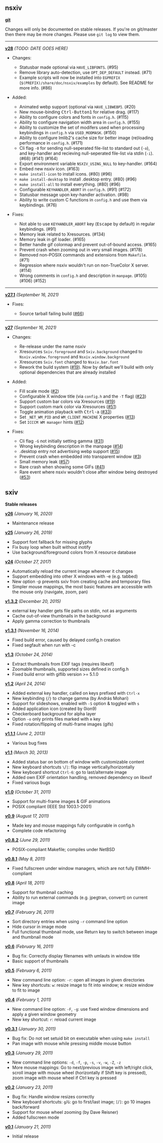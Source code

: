 nsxiv
-----

**[git](https://github.com/nsxiv/nsxiv.git)**

Changes will only be documented on stable releases. If you're on git/master then
there may be more changes. Please use `git log` to view them.

- - -

**[v28](https://github.com/nsxiv/nsxiv/archive/v28.tar.gz)**
*(TODO: DATE GOES HERE)*

* Changes:

  * Statusbar made optional via `HAVE_LIBFONTS`. (#95)
  * Remove library auto-detection, use `OPT_DEP_DEFAULT` instead. (#71)
  * Example scripts will now be installed into `EGPREFIX`
    (`$(PREFIX)/share/doc/nsxiv/examples` by default). See README for more
    info. (#86)

* Added:

  * Animated webp support (optional via `HAVE_LIBWEBP`). (#20)
  * New mouse-binding <kbd>Ctrl-Button1</kbd> for relative drag. (#117)
  * Ability to configure colors and fonts in `config.h`. (#115)
  * Ability to configure navigation width area in `config.h`. (#155)
  * Ability to customize the set of modifers used when processing keybindings
    in `config.h` via `USED_MODMASK`. (#150)
  * Ability to configure Imlib2's cache size for better image (re)loading
    performance in `config.h`. (#171)
  * Cli flag `-0` for sending null-seperated file-list to standard out (`-o`),
    and key-handler and recieving null-seperated file-list via stdin (`-i`).
    (#68) (#141) (#164)
  * Export environment variable `NSXIV_USING_NULL` to key-handler. (#164)
  * Embed new nsxiv icon. (#163)
  * `make install-icon` to install icons. (#80) (#96)
  * `make install-desktop` to install .desktop entry. (#80) (#96)
  * `make install-all` to install everything. (#80) (#96)
  * Configurable `KEYHANDLER_ABORT` in `config.h`. (#91) (#172)
  * Statusbar message upon key-handler activation. (#98)
  * Ability to write custom C functions in `config.h` and use them via
    keybindings. (#76)

* Fixes:

  * Not able to use `KEYHANDLER_ABORT` key (<kbd>Escape</kbd> by default) in
    regular keybindings. (#91)
  * Memory leak related to Xresources. (#134)
  * Memory leak in gif loader. (#165)
  * Better handle gif colormap and prevent out-of-bound access. (#165)
  * Prevent crash when zooming out in very small images. (#178)
  * Removed non-POSIX commands and extensions from `Makefile`. (#71)
  * Regression where nsxiv wouldn't run on non-TrueColor X server. (#114)
  * Wrong comments in `config.h` and description in `manpage`.
    (#105) (#106) (#152)

- - -

**[v27.1](https://github.com/nsxiv/nsxiv/archive/v27.1.tar.gz)**
*(September 16, 2021)*

* Fixes:

  * Source tarball failing build ([#66](https://github.com/nsxiv/nsxiv/pull/66))

- - -

**[v27](https://github.com/nsxiv/nsxiv/archive/v27.tar.gz)**
*(September 16, 2021)*

* Changes:

  * Re-release under the name nsxiv
  * Xresources `Sxiv.foreground` and `Sxiv.background` changed
    to `Nsxiv.window.foreground` and `Nsxiv.window.background`
  * Xresources `Sxiv.font` changed to `Nsxiv.bar.font`
  * Rework the build system ([#19](https://github.com/nsxiv/nsxiv/pull/19)). Now by default we'll build
    with only optional dependencies that are already installed

* Added:

  * Fill scale mode ([#2](https://github.com/nsxiv/nsxiv/pull/2))
  * Configurable X window title (via `config.h` and the `-T` flag) ([#23](https://github.com/nsxiv/nsxiv/pull/23))
  * Support custom bar colors via Xresources ([#19](https://github.com/nsxiv/nsxiv/pull/19))
  * Support custom mark color via Xresources ([#51](https://github.com/nsxiv/nsxiv/pull/51))
  * Toggle animation playback with <kbd>Ctrl-a</kbd> ([#33](https://github.com/nsxiv/nsxiv/pull/33))
  * Set `_NET_WM_PID` and `WM_CLIENT_MACHINE` X properties ([#13](https://github.com/nsxiv/nsxiv/pull/13))
  * Set `ICCCM WM manager` hints ([#12](https://github.com/nsxiv/nsxiv/pull/12))

* Fixes:

  * Cli flag `-G` not initially setting gamma ([#31](https://github.com/nsxiv/nsxiv/pull/31))
  * Wrong keybinding description in the manpage ([#14](https://github.com/nsxiv/nsxiv/pull/14))
  * .desktop entry not advertising webp support ([#15](https://github.com/nsxiv/nsxiv/pull/15))
  * Prevent crash when embedded into transparent window ([#3](https://github.com/nsxiv/nsxiv/pull/3))
  * Small memory leak ([#57](https://github.com/nsxiv/nsxiv/pull/57))
  * Rare crash when showing some GIFs ([#41](https://github.com/nsxiv/nsxiv/pull/41))
  * Rare event where nsxiv wouldn't close after window being destroyed ([#53](https://github.com/nsxiv/nsxiv/pull/53))


sxiv
----

**Stable releases**

**[v26](https://github.com/nsxiv/nsxiv/archive/v26.tar.gz)**
*(January 16, 2020)*

  * Maintenance release

**[v25](https://github.com/nsxiv/nsxiv/archive/v25.tar.gz)**
*(January 26, 2019)*

  * Support font fallback for missing glyphs
  * Fix busy loop when built without inotify
  * Use background/foreground colors from X resource database

**[v24](https://github.com/nsxiv/nsxiv/archive/v24.tar.gz)**
*(October 27, 2017)*

  * Automatically reload the current image whenever it changes
  * Support embedding into other X windows with -e (e.g. tabbed)
  * New option -p prevents sxiv from creating cache and temporary files
  * Simpler mouse mappings, the most basic features are accessible with the
    mouse only (navigate, zoom, pan)

**[v1.3.2](https://github.com/nsxiv/nsxiv/archive/v1.3.2.tar.gz)**
*(December 20, 2015)*

  * external key handler gets file paths on stdin, not as arguments
  * Cache out-of-view thumbnails in the background
  * Apply gamma correction to thumbnails

**[v1.3.1](https://github.com/nsxiv/nsxiv/archive/v1.3.1.tar.gz)**
*(November 16, 2014)*

  * Fixed build error, caused by delayed config.h creation
  * Fixed segfault when run with -c

**[v1.3](https://github.com/nsxiv/nsxiv/archive/v1.3.tar.gz)**
*(October 24, 2014)*

  * Extract thumbnails from EXIF tags (requires libexif)
  * Zoomable thumbnails, supported sizes defined in config.h
  * Fixed build error with giflib version >= 5.1.0

**[v1.2](https://github.com/nsxiv/nsxiv/archive/v1.2.tar.gz)**
*(April 24, 2014)*

  * Added external key handler, called on keys prefixed with `Ctrl-x`
  * New keybinding `{`/`}` to change gamma (by András Mohari)
  * Support for slideshows, enabled with `-S` option & toggled with `s`
  * Added application icon (created by 0ion9)
  * Checkerboard background for alpha layer
  * Option `-o` only prints files marked with `m` key
  * Fixed rotation/flipping of multi-frame images (gifs)

**[v1.1.1](https://github.com/nsxiv/nsxiv/archive/v1.1.1.tar.gz)**
*(June 2, 2013)*

  * Various bug fixes

**[v1.1](https://github.com/nsxiv/nsxiv/archive/v1.1.tar.gz)**
*(March 30, 2013)*

  * Added status bar on bottom of window with customizable content
  * New keyboard shortcuts `\`/`|`: flip image vertically/horizontally
  * New keyboard shortcut `Ctrl-6`: go to last/alternate image
  * Added own EXIF orientation handling, removed dependency on libexif
  * Fixed various bugs

**[v1.0](https://github.com/nsxiv/nsxiv/archive/v1.0.tar.gz)**
*(October 31, 2011)*

  * Support for multi-frame images & GIF animations
  * POSIX compliant (IEEE Std 1003.1-2001)

**[v0.9](https://github.com/nsxiv/nsxiv/archive/v0.9.tar.gz)**
*(August 17, 2011)*

  * Made key and mouse mappings fully configurable in config.h
  * Complete code refactoring

**[v0.8.2](https://github.com/nsxiv/nsxiv/archive/v0.8.2.tar.gz)**
*(June 29, 2011)*

  * POSIX-compliant Makefile; compiles under NetBSD

**[v0.8.1](https://github.com/nsxiv/nsxiv/archive/v0.8.1.tar.gz)**
*(May 8, 2011)*

  * Fixed fullscreen under window managers, which are not fully EWMH-compliant

**[v0.8](https://github.com/nsxiv/nsxiv/archive/v0.8.tar.gz)**
*(April 18, 2011)*

  * Support for thumbnail caching
  * Ability to run external commands (e.g. jpegtran, convert) on current image

**[v0.7](https://github.com/nsxiv/nsxiv/archive/v0.7.tar.gz)**
*(February 26, 2011)*

  * Sort directory entries when using `-r` command line option
  * Hide cursor in image mode
  * Full functional thumbnail mode, use Return key to switch between image and
    thumbnail mode

**[v0.6](https://github.com/nsxiv/nsxiv/archive/v0.6.tar.gz)**
*(February 16, 2011)*

  * Bug fix: Correctly display filenames with umlauts in window title
  * Basic support of thumbnails

**[v0.5](https://github.com/nsxiv/nsxiv/archive/v0.5.tar.gz)**
*(February 6, 2011)*

  * New command line option: `-r`: open all images in given directories
  * New key shortcuts: `w`: resize image to fit into window; `W`: resize window
    to fit to image

**[v0.4](https://github.com/nsxiv/nsxiv/archive/v0.4.tar.gz)**
*(February 1, 2011)*

  * New command line option: `-F`, `-g`: use fixed window dimensions and apply
    a given window geometry
  * New key shortcut: `r`: reload current image

**[v0.3.1](https://github.com/nsxiv/nsxiv/archive/v0.3.1.tar.gz)**
*(January 30, 2011)*

  * Bug fix: Do not set setuid bit on executable when using `make install`
  * Pan image with mouse while pressing middle mouse button

**[v0.3](https://github.com/nsxiv/nsxiv/archive/v0.3.tar.gz)**
*(January 29, 2011)*

  * New command line options: `-d`, `-f`, `-p`, `-s`, `-v`, `-w`, `-Z`, `-z`
  * More mouse mappings: Go to next/previous image with left/right click,
    scroll image with mouse wheel (horizontally if Shift key is pressed),
    zoom image with mouse wheel if Ctrl key is pressed

**[v0.2](https://github.com/nsxiv/nsxiv/archive/v0.2.tar.gz)**
*(January 23, 2011)*

  * Bug fix: Handle window resizes correctly
  * New keyboard shortcuts: `g`/`G`: go to first/last image; `[`/`]`: go 10
    images back/forward
  * Support for mouse wheel zooming (by Dave Reisner)
  * Added fullscreen mode

**[v0.1](https://github.com/nsxiv/nsxiv/archive/v0.1.tar.gz)**
*(January 21, 2011)*

  * Initial release
